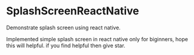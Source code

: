 # SplashScreenReactNative
Demonstrate splash screen using react native.

Implemented simple splash screen in react native only for biginners, hope this will helpful.
if you find helpful then give star.
